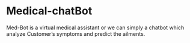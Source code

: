 # Medical-chatBot
Med-Bot is a virtual medical assistant or we can simply a chatbot which analyze Customer’s symptoms and predict the ailments. 
